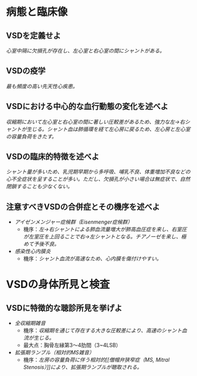 # 病態と臨床像
## VSDを定義せよ
*心室中隔に欠損孔が存在し、左心室と右心室の間にシャントがある。*

## VSDの疫学
*最も頻度の高い先天性心疾患。*

## VSDにおける中心的な血行動態の変化を述べよ
*収縮期において左心室と右心室の間に著しい圧較差があるため、強力な左→右シャントが生じる。シャント血は肺循環を経て左心房に戻るため、左心房と左心室の容量負荷をきたす。*

## VSDの臨床的特徴を述べよ
*シャント量が多いため、乳児期早期から多呼吸、哺乳不良、体重増加不良などの心不全症状を呈することが多い。ただし、欠損孔が小さい場合は無症状で、自然閉鎖することも少なくない。*

## 注意すべきVSDの合併症とその機序を述べよ
- *アイゼンメンジャー症候群（Eisenmenger症候群）*
	- 機序：*左→右シャントによる肺血流量増大が肺高血圧症を来し、右室圧が左室圧を上回ることで右→左シャントとなる。チアノーゼを来し、極めて予後不良。*
- *感染性心内膜炎*
	- 機序：*シャント血流が高速なため、心内膜を傷付けやすい。*
# VSDの身体所見と検査
## VSDに特徴的な聴診所見を挙げよ
- *全収縮期雑音*
	- 機序：*収縮期を通じて存在する大きな圧較差により、高速のシャント血流が生じる。*
	- 最大点：胸骨左縁第3〜4肋間（3~4LSB）
- *拡張期ランブル（相対的MS雑音）*
	- 機序：*左房の容量負荷に伴う相対的[[僧帽弁狭窄症（MS, Mitral Stenosis）]]により、拡張期ランブルが聴取される。*